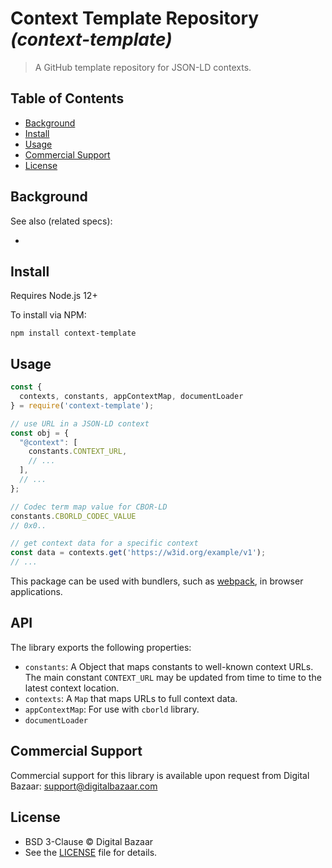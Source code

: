 # Context Template Repository _(context-template)_

<!-- [![NPM Version](https://img.shields.io/npm/v/context-template.svg?style=flat-square)](https://npm.im/context-template) -->

> A GitHub template repository for JSON-LD contexts.

## Table of Contents

- [Background](#background)
- [Install](#install)
- [Usage](#usage)
- [Commercial Support](#commercial-support)
- [License](#license)

## Background

See also (related specs):

*

## Install

Requires Node.js 12+

To install via NPM:

```
npm install context-template
```

## Usage

```js
const {
  contexts, constants, appContextMap, documentLoader
} = require('context-template');

// use URL in a JSON-LD context
const obj = {
  "@context": [
    constants.CONTEXT_URL,
    // ...
  ],
  // ...
};

// Codec term map value for CBOR-LD
constants.CBORLD_CODEC_VALUE
// 0x0..

// get context data for a specific context
const data = contexts.get('https://w3id.org/example/v1');
// ...
```

This package can be used with bundlers, such as [webpack][], in browser
applications.

## API

The library exports the following properties:
- `constants`: A Object that maps constants to well-known context URLs. The
  main constant `CONTEXT_URL` may be updated from time to time to the
  latest context location.
- `contexts`: A `Map` that maps URLs to full context data.
- `appContextMap`: For use with `cborld` library.
- `documentLoader`


## Commercial Support

Commercial support for this library is available upon request from
Digital Bazaar: support@digitalbazaar.com

## License

- BSD 3-Clause © Digital Bazaar
- See the [LICENSE](./LICENSE) file for details.

[webpack]: https://webpack.js.org/
